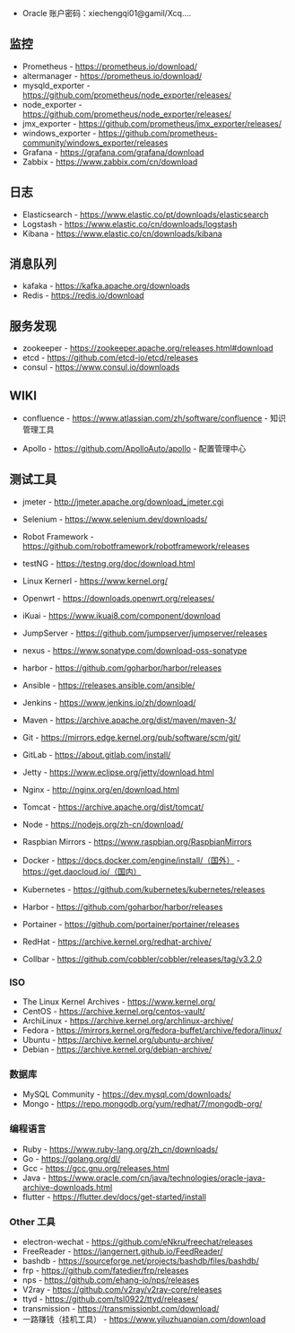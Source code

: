 
* Oracle 账户密码：xiechengqi01@gamil/Xcq....

## 监控

* Prometheus - https://prometheus.io/download/
* altermanager - https://prometheus.io/download/
* mysqld_exporter - https://github.com/prometheus/node_exporter/releases/
* node_exporter - https://github.com/prometheus/node_exporter/releases/
* jmx_exporter - https://github.com/prometheus/jmx_exporter/releases/
* windows_exporter - https://github.com/prometheus-community/windows_exporter/releases
* Grafana - https://grafana.com/grafana/download
* Zabbix - https://www.zabbix.com/cn/download

## 日志

* Elasticsearch - https://www.elastic.co/pt/downloads/elasticsearch
* Logstash - https://www.elastic.co/cn/downloads/logstash
* Kibana - https://www.elastic.co/cn/downloads/kibana

## 消息队列

* kafaka - https://kafka.apache.org/downloads
* Redis - https://redis.io/download

## 服务发现

* zookeeper - https://zookeeper.apache.org/releases.html#download
* etcd - https://github.com/etcd-io/etcd/releases
* consul - https://www.consul.io/downloads

## WIKI
* confluence - https://www.atlassian.com/zh/software/confluence - 知识管理工具


* Apollo - https://github.com/ApolloAuto/apollo - 配置管理中心

## 测试工具
* jmeter - http://jmeter.apache.org/download_jmeter.cgi
* Selenium - https://www.selenium.dev/downloads/
* Robot Framework - https://github.com/robotframework/robotframework/releases
* testNG - https://testng.org/doc/download.html

* Linux Kernerl - https://www.kernel.org/
* Openwrt - https://downloads.openwrt.org/releases/
* iKuai - https://www.ikuai8.com/component/download
* JumpServer - https://github.com/jumpserver/jumpserver/releases

* nexus - https://www.sonatype.com/download-oss-sonatype
* harbor - https://github.com/goharbor/harbor/releases

* Ansible - https://releases.ansible.com/ansible/
* Jenkins - https://www.jenkins.io/zh/download/
* Maven - https://archive.apache.org/dist/maven/maven-3/
* Git - https://mirrors.edge.kernel.org/pub/software/scm/git/
* GitLab - https://about.gitlab.com/install/
* Jetty - https://www.eclipse.org/jetty/download.html


* Nginx - http://nginx.org/en/download.html
* Tomcat - https://archive.apache.org/dist/tomcat/
* Node - https://nodejs.org/zh-cn/download/
* Raspbian Mirrors - https://www.raspbian.org/RaspbianMirrors


* Docker - https://docs.docker.com/engine/install/（国外） - https://get.daocloud.io/（国内）
* Kubernetes - https://github.com/kubernetes/kubernetes/releases
* Harbor - https://github.com/goharbor/harbor/releases
* Portainer - https://github.com/portainer/portainer/releases
* RedHat - https://archive.kernel.org/redhat-archive/
* Collbar - https://github.com/cobbler/cobbler/releases/tag/v3.2.0


### ISO

* The Linux Kernel Archives - https://www.kernel.org/
* CentOS - https://archive.kernel.org/centos-vault/
* ArchiLinux - https://archive.kernel.org/archlinux-archive/
* Fedora - https://mirrors.kernel.org/fedora-buffet/archive/fedora/linux/
* Ubuntu - https://archive.kernel.org/ubuntu-archive/
* Debian - https://archive.kernel.org/debian-archive/

### 数据库
* MySQL Community -  https://dev.mysql.com/downloads/
* Mongo - https://repo.mongodb.org/yum/redhat/7/mongodb-org/

### 编程语言
* Ruby - https://www.ruby-lang.org/zh_cn/downloads/
* Go - https://golang.org/dl/
* Gcc - https://gcc.gnu.org/releases.html
* Java - https://www.oracle.com/cn/java/technologies/oracle-java-archive-downloads.html
* flutter - https://flutter.dev/docs/get-started/install

### Other 工具
* electron-wechat - https://github.com/eNkru/freechat/releases
* FreeReader - https://jangernert.github.io/FeedReader/
* bashdb - https://sourceforge.net/projects/bashdb/files/bashdb/
* frp - https://github.com/fatedier/frp/releases
* nps - https://github.com/ehang-io/nps/releases
* V2ray - https://github.com/v2ray/v2ray-core/releases
* ttyd - https://github.com/tsl0922/ttyd/releases/
* transmission - https://transmissionbt.com/download/
* 一路赚钱（挂机工具） - https://www.yiluzhuanqian.com/download
